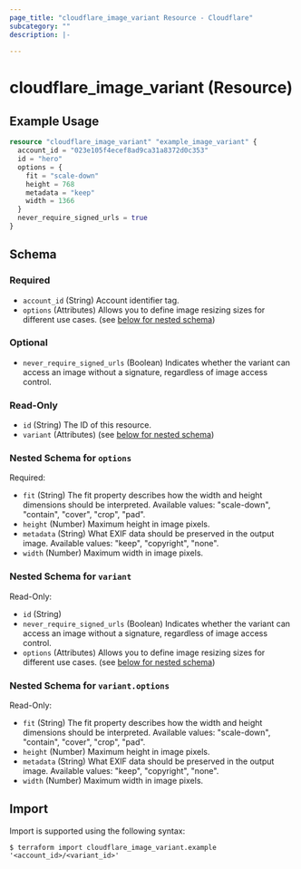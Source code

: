 ```yaml
---
page_title: "cloudflare_image_variant Resource - Cloudflare"
subcategory: ""
description: |-
  
---
```


# cloudflare_image_variant (Resource)



## Example Usage

```terraform
resource "cloudflare_image_variant" "example_image_variant" {
  account_id = "023e105f4ecef8ad9ca31a8372d0c353"
  id = "hero"
  options = {
    fit = "scale-down"
    height = 768
    metadata = "keep"
    width = 1366
  }
  never_require_signed_urls = true
}
```

<!-- schema generated by tfplugindocs -->
## Schema

### Required

- `account_id` (String) Account identifier tag.
- `options` (Attributes) Allows you to define image resizing sizes for different use cases. (see [below for nested schema](#nestedatt--options))

### Optional

- `never_require_signed_urls` (Boolean) Indicates whether the variant can access an image without a signature, regardless of image access control.

### Read-Only

- `id` (String) The ID of this resource.
- `variant` (Attributes) (see [below for nested schema](#nestedatt--variant))

<a id="nestedatt--options"></a>
### Nested Schema for `options`

Required:

- `fit` (String) The fit property describes how the width and height dimensions should be interpreted.
Available values: "scale-down", "contain", "cover", "crop", "pad".
- `height` (Number) Maximum height in image pixels.
- `metadata` (String) What EXIF data should be preserved in the output image.
Available values: "keep", "copyright", "none".
- `width` (Number) Maximum width in image pixels.


<a id="nestedatt--variant"></a>
### Nested Schema for `variant`

Read-Only:

- `id` (String)
- `never_require_signed_urls` (Boolean) Indicates whether the variant can access an image without a signature, regardless of image access control.
- `options` (Attributes) Allows you to define image resizing sizes for different use cases. (see [below for nested schema](#nestedatt--variant--options))

<a id="nestedatt--variant--options"></a>
### Nested Schema for `variant.options`

Read-Only:

- `fit` (String) The fit property describes how the width and height dimensions should be interpreted.
Available values: "scale-down", "contain", "cover", "crop", "pad".
- `height` (Number) Maximum height in image pixels.
- `metadata` (String) What EXIF data should be preserved in the output image.
Available values: "keep", "copyright", "none".
- `width` (Number) Maximum width in image pixels.

## Import

Import is supported using the following syntax:

```shell
$ terraform import cloudflare_image_variant.example '<account_id>/<variant_id>'
```
